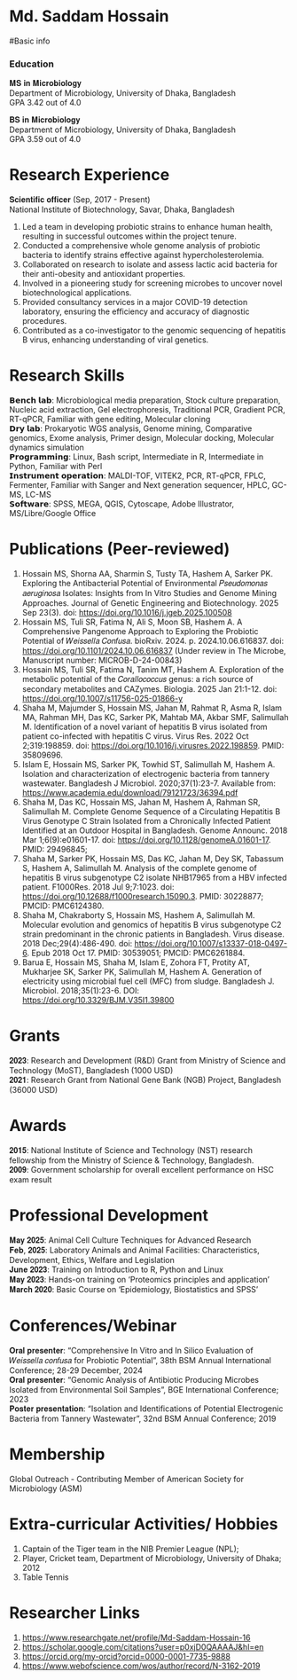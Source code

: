 # Md. Saddam Hossain
#Basic info
### Education
𝐌𝐒 𝐢𝐧 𝐌𝐢𝐜𝐫𝐨𝐛𝐢𝐨𝐥𝐨𝐠𝐲                                                              
Department of Microbiology,
University of Dhaka, Bangladesh  
GPA 3.42 out of 4.0

𝐁𝐒 𝐢𝐧 𝐌𝐢𝐜𝐫𝐨𝐛𝐢𝐨𝐥𝐨𝐠𝐲                                                             
Department of Microbiology,
University of Dhaka, Bangladesh  
GPA 3.59 out of 4.0
# Research Experience
𝐒𝐜𝐢𝐞𝐧𝐭𝐢𝐟𝐢𝐜 𝐨𝐟𝐟𝐢𝐜𝐞𝐫 (Sep, 2017 - Present)                                             
National Institute of Biotechnology, Savar, Dhaka, Bangladesh  
  1. Led a team in developing probiotic strains to enhance human health, resulting in successful outcomes within the project tenure.                        
  2. Conducted a comprehensive whole genome analysis of probiotic bacteria to identify strains effective against hypercholesterolemia.                    
  3. Collaborated on research to isolate and assess lactic acid bacteria for their anti-obesity and antioxidant properties.              
  4. Involved in a pioneering study for screening microbes to uncover novel biotechnological applications.                  
  5. Provided consultancy services in a major COVID-19 detection laboratory, ensuring the efficiency and accuracy of diagnostic procedures.            
  6. Contributed as a co-investigator to the genomic sequencing of hepatitis B virus, enhancing understanding of viral genetics.

# Research Skills
𝗕𝗲𝗻𝗰𝗵 𝗹𝗮𝗯: Microbiological media preparation, Stock culture preparation, Nucleic acid extraction, Gel electrophoresis, Traditional PCR, Gradient PCR, RT-qPCR, Familiar with gene editing, Molecular cloning  
𝗗𝗿𝘆 𝗹𝗮𝗯: Prokaryotic WGS analysis, Genome mining, Comparative genomics, Exome analysis, Primer design, Molecular docking, Molecular dynamics simulation  
𝗣𝗿𝗼𝗴𝗿𝗮𝗺𝗺𝗶𝗻𝗴: Linux, Bash script, Intermediate in R, Intermediate in Python, Familiar with Perl  
𝗜𝗻𝘀𝘁𝗿𝘂𝗺𝗲𝗻𝘁 𝗼𝗽𝗲𝗿𝗮𝘁𝗶𝗼𝗻: MALDI-TOF, VITEK2, PCR, RT-qPCR, FPLC, Fermenter, Familiar with Sanger and Next generation sequencer, HPLC, GC-MS, LC-MS  
𝗦𝗼𝗳𝘁𝘄𝗮𝗿𝗲: SPSS, MEGA, QGIS, Cytoscape, Adobe Illustrator, MS/Libre/Google Office

# Publications (Peer-reviewed)
1. Hossain MS, Shorna AA, Sharmin S, Tusty TA, Hashem A, Sarker PK. Exploring the Antibacterial Potential of Environmental 𝑃𝑠𝑒𝑢𝑑𝑜𝑚𝑜𝑛𝑎𝑠 𝑎𝑒𝑟𝑢𝑔𝑖𝑛𝑜𝑠𝑎 Isolates: Insights from In Vitro Studies and Genome Mining Approaches. Journal of Genetic Engineering and Biotechnology. 2025 Sep 23(3). doi: https://doi.org/10.1016/j.jgeb.2025.100508  
2. Hossain MS, Tuli SR, Fatima N, Ali S, Moon SB, Hashem A. A Comprehensive Pangenome Approach to Exploring the Probiotic Potential of 𝑊𝑒𝑖𝑠𝑠𝑒𝑙𝑙𝑎 𝐶𝑜𝑛𝑓𝑢𝑠𝑎. bioRxiv. 2024. p. 2024.10.06.616837. doi: https://doi.org/10.1101/2024.10.06.616837 (Under review in The Microbe, Manuscript number: MICROB-D-24-00843)  
3. Hossain MS, Tuli SR, Fatima N, Tanim MT, Hashem A. Exploration of the metabolic potential of the 𝐶𝑜𝑟𝑎𝑙𝑙𝑜𝑐𝑜𝑐𝑐𝑢𝑠 genus: a rich source of secondary metabolites and CAZymes. Biologia. 2025 Jan 21:1-12. doi: https://doi.org/10.1007/s11756-025-01866-y  
4. Shaha M, Majumder S, Hossain MS, Jahan M, Rahmat R, Asma R, Islam MA, Rahman MH, Das KC, Sarker PK, Mahtab MA, Akbar SMF, Salimullah M. Identification of a novel variant of hepatitis B virus isolated from patient co-infected with hepatitis C virus. Virus Res. 2022 Oct 2;319:198859. doi: https://doi.org/10.1016/j.virusres.2022.198859. PMID: 35809696.  
5. Islam E, Hossain MS, Sarker PK, Towhid ST, Salimullah M, Hashem A. Isolation and characterization of electrogenic bacteria from tannery wastewater. Bangladesh J Microbiol. 2020;37(1):23-7. Available from: https://www.academia.edu/download/79121723/36394.pdf  
6. Shaha M, Das KC, Hossain MS, Jahan M, Hashem A, Rahman SR, Salimullah M. Complete Genome Sequence of a Circulating Hepatitis B Virus Genotype C Strain Isolated from a Chronically Infected Patient Identified at an Outdoor Hospital in Bangladesh. Genome Announc. 2018 Mar 1;6(9):e01601-17. doi: https://doi.org/10.1128/genomeA.01601-17. PMID: 29496845;   
7. Shaha M, Sarker PK, Hossain MS, Das KC, Jahan M, Dey SK, Tabassum S, Hashem A, Salimullah M. Analysis of the complete genome of hepatitis B virus subgenotype C2 isolate NHB17965 from a HBV infected patient. F1000Res. 2018 Jul 9;7:1023. doi: https://doi.org/10.12688/f1000research.15090.3. PMID: 30228877; PMCID: PMC6124380.  
8. Shaha M, Chakraborty S, Hossain MS, Hashem A, Salimullah M. Molecular evolution and genomics of hepatitis B virus subgenotype C2 strain predominant in the chronic patients in Bangladesh. Virus disease. 2018 Dec;29(4):486-490. doi: https://doi.org/10.1007/s13337-018-0497-6. Epub 2018 Oct 17. PMID: 30539051; PMCID: PMC6261884.  
9. Barua E, Hossain MS, Shaha M, Islam E, Zohora FT, Protity AT, Mukharjee SK, Sarker PK, Salimullah M, Hashem A. Generation of electricity using microbial fuel cell (MFC) from sludge. Bangladesh J. Microbiol. 2018;35(1):23-6. DOI: https://doi.org/10.3329/BJM.V35I1.39800

# Grants
𝟐𝟎𝟐𝟑: Research and Development (R&D) Grant from Ministry of Science and Technology (MoST), Bangladesh (1000 USD)  
𝟐𝟎𝟐𝟏: Research Grant from National Gene Bank (NGB) Project, Bangladesh (36000 USD)

# Awards
𝟐𝟎𝟏𝟓: National Institute of Science and Technology (NST) research fellowship from the Ministry of Science & Technology, Bangladesh.  
𝟐𝟎𝟎𝟗: Government scholarship for overall excellent performance on HSC exam result  

# Professional Development
𝐌𝐚𝐲 𝟐𝟎𝟐𝟓: Animal Cell Culture Techniques for Advanced Research  
𝐅𝐞𝐛, 𝟐𝟎𝟐𝟓: Laboratory Animals and Animal Facilities: Characteristics, Development, Ethics, Welfare and Legislation  
𝐉𝐮𝐧𝐞 𝟐𝟎𝟐𝟑: Training on Introduction to R, Python and Linux  
𝐌𝐚𝐲 𝟐𝟎𝟐𝟑: Hands-on training on ‘Proteomics principles and application’  
𝐌𝐚𝐫𝐜𝐡 𝟐𝟎𝟐𝟎: Basic Course on ‘Epidemiology, Biostatistics and SPSS’  

# Conferences/Webinar
𝐎𝐫𝐚𝐥 𝐩𝐫𝐞𝐬𝐞𝐧𝐭𝐞𝐫: “Comprehensive In Vitro and In Silico Evaluation of 𝑊𝑒𝑖𝑠𝑠𝑒𝑙𝑙𝑎 𝑐𝑜𝑛𝑓𝑢𝑠𝑎 for Probiotic Potential”, 38th BSM Annual International Conference; 28-29 December, 2024  
𝐎𝐫𝐚𝐥 𝐩𝐫𝐞𝐬𝐞𝐧𝐭𝐞𝐫: “Genomic Analysis of Antibiotic Producing Microbes Isolated from Environmental Soil Samples”, BGE International Conference; 2023  
𝐏𝐨𝐬𝐭𝐞𝐫 𝐩𝐫𝐞𝐬𝐞𝐧𝐭𝐚𝐭𝐢𝐨𝐧: “Isolation and Identifications of Potential Electrogenic Bacteria from Tannery Wastewater”, 32nd BSM Annual Conference; 2019  

# Membership
Global Outreach - Contributing Member of American Society for Microbiology (ASM)

# Extra-curricular Activities/ Hobbies
1. Captain of the Tiger team in the NIB Premier League (NPL);  
2. Player, Cricket team, Department of Microbiology, University of Dhaka; 2012
3. Table Tennis

# Researcher Links
1. https://www.researchgate.net/profile/Md-Saddam-Hossain-16
2. https://scholar.google.com/citations?user=p0xjD0QAAAAJ&hl=en
3. https://orcid.org/my-orcid?orcid=0000-0001-7735-9888
4. https://www.webofscience.com/wos/author/record/N-3162-2019
